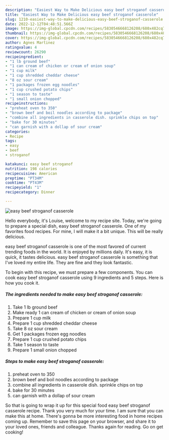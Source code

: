 ```yaml
---
description: "Easiest Way to Make Delicious easy beef stroganof casserole"
title: "Easiest Way to Make Delicious easy beef stroganof casserole"
slug: 1210-easiest-way-to-make-delicious-easy-beef-stroganof-casserole
date: 2022-12-12T04:48:51.566Z
image: https://img-global.cpcdn.com/recipes/5830546668126208/680x482cq70/easy-beef-stroganof-casserole-recipe-main-photo.jpg
thumbnail: https://img-global.cpcdn.com/recipes/5830546668126208/680x482cq70/easy-beef-stroganof-casserole-recipe-main-photo.jpg
cover: https://img-global.cpcdn.com/recipes/5830546668126208/680x482cq70/easy-beef-stroganof-casserole-recipe-main-photo.jpg
author: Agnes Martinez
ratingvalue: 4
reviewcount: 26290
recipeingredient:
- "1 lb ground beef"
- "1 can cream of chicken or cream of onion soup"
- "1 cup milk"
- "1 cup shredded cheddar cheese"
- "8 oz sour cream"
- "1 packages frozen egg noodles"
- "1 cup crushed potato chips"
- "1 season to taste"
- "1 small onion chopped"
recipeinstructions:
- "preheat oven to 350"
- "brown beef and boil noodles according to package"
- "combine all ingredients in casserole dish. sprinkle chips on top"
- "bake for 30 minutes"
- "can garnish with a dollap of sour cream"
categories:
- Recipe
tags:
- easy
- beef
- stroganof

katakunci: easy beef stroganof 
nutrition: 198 calories
recipecuisine: American
preptime: "PT34M"
cooktime: "PT43M"
recipeyield: "1"
recipecategory: Dinner

---
```



![easy beef stroganof casserole](https://img-global.cpcdn.com/recipes/5830546668126208/680x482cq70/easy-beef-stroganof-casserole-recipe-main-photo.jpg)

Hello everybody, it's Louise, welcome to my recipe site. Today, we're going to prepare a special dish, easy beef stroganof casserole. One of my favorites food recipes. For mine, I will make it a bit unique. This will be really delicious.



easy beef stroganof casserole is one of the most favored of current trending foods in the world. It is enjoyed by millions daily. It's easy, it is quick, it tastes delicious. easy beef stroganof casserole is something that I've loved my entire life. They are fine and they look fantastic.


To begin with this recipe, we must prepare a few components. You can cook easy beef stroganof casserole using 9 ingredients and 5 steps. Here is how you cook it.

<!--inarticleads1-->

##### The ingredients needed to make easy beef stroganof casserole:

1. Take 1 lb ground beef
1. Make ready 1 can cream of chicken or cream of onion soup
1. Prepare 1 cup milk
1. Prepare 1 cup shredded cheddar cheese
1. Take 8 oz sour cream
1. Get 1 packages frozen egg noodles
1. Prepare 1 cup crushed potato chips
1. Take 1 season to taste
1. Prepare 1 small onion chopped




<!--inarticleads2-->

##### Steps to make easy beef stroganof casserole:

1. preheat oven to 350
1. brown beef and boil noodles according to package
1. combine all ingredients in casserole dish. sprinkle chips on top
1. bake for 30 minutes
1. can garnish with a dollap of sour cream




So that is going to wrap it up for this special food easy beef stroganof casserole recipe. Thank you very much for your time. I am sure that you can make this at home. There's gonna be more interesting food in home recipes coming up. Remember to save this page on your browser, and share it to your loved ones, friends and colleague. Thanks again for reading. Go on get cooking!
